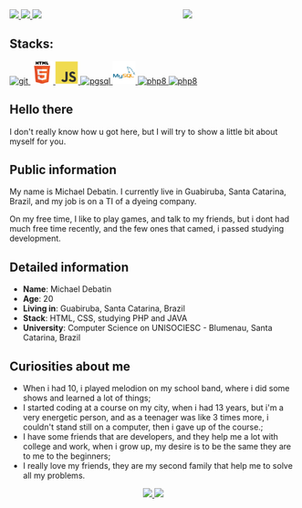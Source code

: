 
<img align='right' src="https://i.pinimg.com/originals/93/d3/e3/93d3e31639a4d07613de9dccdc8bd5e8.png" width="200">
<div>
    <a target='_blank' href="https://twitter.com/Debatin09">
        <img src="https://img.shields.io/badge/Twitter-1DA1F2?style=for-the-badge&logo=twitter&logoColor=white">
    </a>
    <a target='_blank' href="https://instagram.com/Debaatin">
        <img src="https://img.shields.io/badge/Instagram-E4405F?style=for-the-badge&logo=instagram&logoColor=white">
    </a>
    <a target='_blank' href="https://linkedin.com/in/">
        <img src="https://img.shields.io/badge/LinkedIn-0077B5?style=for-the-badge&logo=linkedin&logoColor=white">
    </a>
</div>

## Stacks:

<p align="left" style="display: block; margin: 0 auto"> <a href="https://getbootstrap.com" target="_blank" rel="noreferrer"> 
  <a href="https://git-scm.com/" target="_blank" rel="noreferrer"> 
  <img src="https://www.vectorlogo.zone/logos/git-scm/git-scm-icon.svg" alt="git" width="40" height="40"/> </a> 
  <a href="https://www.w3.org/html/" target="_blank" rel="noreferrer"> 
  <img src="https://raw.githubusercontent.com/devicons/devicon/master/icons/html5/html5-original-wordmark.svg" alt="html5" width="40" height="40"/> </a> 
  <a href="https://developer.mozilla.org/en-US/docs/Web/JavaScript" target="_blank" rel="noreferrer"> 
  <img src="https://raw.githubusercontent.com/devicons/devicon/master/icons/javascript/javascript-original.svg" alt="javascript" width="40" height="40"/> </a> 
  <a href="https://www.postgresql.org/" target="_blank" rel="noreferrer"> 
  <img src="https://user-images.githubusercontent.com/24623425/36042969-f87531d4-0d8a-11e8-9dee-e87ab8c6a9e3.png" alt="pgsql" width="40" height="40"/> </a> 
  <a href="https://www.mysql.com/" target="_blank" rel="noreferrer"> 
  <img src="https://raw.githubusercontent.com/devicons/devicon/master/icons/mysql/mysql-original-wordmark.svg" alt="mysql" width="40" height="40"/> </a> 
  <a href="https://www.php.net/" target="_blank" rel="noreferrer"> 
  <img src="https://www.php.net/images/logos/new-php-logo.svg" alt="php8" width="40" height="40"/> </a> 
<a href="https://laravel.com/" target="_blank" rel="noreferrer"> 
  <img src="https://cdn.worldvectorlogo.com/logos/laravel-2.svg" alt="php8" width="40" height="40"/> </a> 
</p> 


## Hello there

I don't really know how u got here, but I will try to show a little bit about myself for you.

## Public information

My name is Michael Debatin. I currently live in Guabiruba, Santa Catarina, Brazil, and my job is on a TI of a dyeing company.

On my free time, I like to play games, and talk to my friends, but i dont had much free time recently, and the few ones that camed, i passed studying development.

## Detailed information

* **Name**: Michael Debatin
* **Age**: 20
* **Living in**: Guabiruba, Santa Catarina, Brazil
* **Stack**: HTML, CSS, studying PHP and JAVA
* **University**: Computer Science on UNISOCIESC - Blumenau, Santa Catarina, Brazil

## Curiosities about me

* When i had 10, i played melodion on my school band, where i did some shows and learned a lot of things;
* I started coding at a course on my city, when i had 13 years, but i'm a very energetic person, and as a teenager was like 3 times more, i couldn't stand still on a computer, then i gave up of the course.;
* I have some friends that are developers, and they help me a lot with college and work, when i grow up, my desire is to be the same they are to me to the beginners;
* I really love my friends, they are my second family that help me to solve all my problems.
    
<div align="center">
  <a href="https://github.com/MDebatin">
  <img height="150em" src="https://github-readme-stats-sigma-five.vercel.app/api?username=MDebatin&show_icons=true&theme=dark#gh-dark-mode-only"/>
  <img height="150em" src="https://github-readme-stats-sigma-five.vercel.app/api/top-langs/?username=MDebatin&layout=compact&langs_count=7&theme=dark"/> 
</div>
